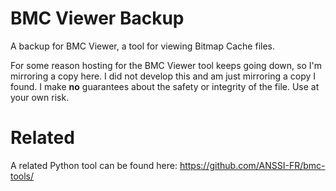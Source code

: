 # BMC Viewer Backup
A backup for BMC Viewer, a tool for viewing Bitmap Cache files.

For some reason hosting for the BMC Viewer tool keeps going down, so I'm mirroring a copy here.
I did not develop this and am just mirroring a copy I found. I make **no** guarantees about the safety or integrity of
the file. Use at your own risk.

# Related
A related Python tool can be found here: https://github.com/ANSSI-FR/bmc-tools/
